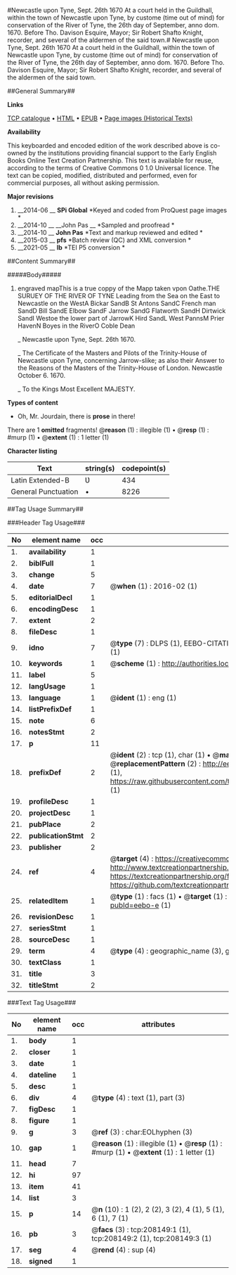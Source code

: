 #Newcastle upon Tyne, Sept. 26th 1670 At a court held in the Guildhall, within the town of Newcastle upon Tyne, by custome (time out of mind) for conservation of the River of Tyne, the 26th day of September, anno dom. 1670.  Before Tho. Davison Esquire, Mayor; Sir Robert Shafto Knight, recorder, and several of the aldermen of the said town.#
Newcastle upon Tyne, Sept. 26th 1670 At a court held in the Guildhall, within the town of Newcastle upon Tyne, by custome (time out of mind) for conservation of the River of Tyne, the 26th day of September, anno dom. 1670.  Before Tho. Davison Esquire, Mayor; Sir Robert Shafto Knight, recorder, and several of the aldermen of the said town.

##General Summary##

**Links**

[TCP catalogue](http://www.ota.ox.ac.uk/tcp/)  • 
[HTML](http://tei.it.ox.ac.uk/tcp/Texts-HTML/free/B43/B43520.html)  • 
[EPUB](http://tei.it.ox.ac.uk/tcp/Texts-EPUB/free/B43/B43520.epub) • 
[Page images (Historical Texts)](https://historicaltexts.jisc.ac.uk/eebo-297426158e)

**Availability**

This keyboarded and encoded edition of the work described above is co-owned by the
    institutions providing financial support to the Early English Books Online Text Creation
    Partnership. This text is available for reuse, according to the terms of  Creative Commons 0 1.0 Universal
    licence. The text can be copied, modified, distributed and performed, even for commercial
    purposes, all without asking permission.

**Major revisions**

1. __2014-06 __ __SPi Global__ *Keyed and coded from ProQuest page images *
1. __2014-10 __ __John Pas __ *Sampled and proofread *
1. __2014-10 __ __John Pas__ *Text and markup reviewed and edited *
1. __2015-03 __ __pfs__ *Batch review (QC) and XML conversion *
1. __2021-05 __ __lb__ *TEI P5 conversion *

##Content Summary##

#####Body#####

1. engraved mapThis is a true coppy of the Mapp taken vpon Oathe.THE SURUEY OF THE RIVER OF TYNE Leading from the Sea on the East to Newcastle on the WestA Bickar SandB St Antons SandC French man SandD Bill SandE Elbow SandF Jarrow SandG Flatworth SandH Dirtwick SandI Westoe the lower part of JarrowK Hird SandL West PannsM Prier HavenN Boyes in the RiverO Coble Dean

    _ Newcastle upon Tyne, Sept. 26th 1670.

    _ The Certificate of the Masters and Pilots of the Trinity-House of Newcastle upon Tyne, concerning Jarrow-slike; as also their Answer to the Reasons of the Masters of the Trinity-House of London. Newcastle October 6. 1670.

    _ To the Kings Most Excellent MAJESTY.

**Types of content**

  * Oh, Mr. Jourdain, there is **prose** in there!

There are 1 **omitted** fragments! 
 @__reason__ (1) : illegible (1)  •  @__resp__ (1) : #murp (1)  •  @__extent__ (1) : 1 letter (1)

**Character listing**


|Text|string(s)|codepoint(s)|
|---|---|---|
|Latin Extended-B|Ʋ|434|
|General Punctuation|•|8226|

##Tag Usage Summary##

###Header Tag Usage###

|No|element name|occ|attributes|
|---|---|---|---|
|1.|__availability__|1||
|2.|__biblFull__|1||
|3.|__change__|5||
|4.|__date__|7| @__when__ (1) : 2016-02 (1)|
|5.|__editorialDecl__|1||
|6.|__encodingDesc__|1||
|7.|__extent__|2||
|8.|__fileDesc__|1||
|9.|__idno__|7| @__type__ (7) : DLPS (1), EEBO-CITATION (1), VID (1), EEBO-PROQUEST (1), OCLC (2), STC (1)|
|10.|__keywords__|1| @__scheme__ (1) : http://authorities.loc.gov/ (1)|
|11.|__label__|5||
|12.|__langUsage__|1||
|13.|__language__|1| @__ident__ (1) : eng (1)|
|14.|__listPrefixDef__|1||
|15.|__note__|6||
|16.|__notesStmt__|2||
|17.|__p__|11||
|18.|__prefixDef__|2| @__ident__ (2) : tcp (1), char (1)  •  @__matchPattern__ (2) : ([0-9\-]+):([0-9IVX]+) (1), (.+) (1)  •  @__replacementPattern__ (2) : http://eebo.chadwyck.com/downloadtiff?vid=$1&page=$2 (1), https://raw.githubusercontent.com/textcreationpartnership/Texts/master/tcpchars.xml#$1 (1)|
|19.|__profileDesc__|1||
|20.|__projectDesc__|1||
|21.|__pubPlace__|2||
|22.|__publicationStmt__|2||
|23.|__publisher__|2||
|24.|__ref__|4| @__target__ (4) : https://creativecommons.org/publicdomain/zero/1.0/ (1), http://www.textcreationpartnership.org/docs/. (1), https://textcreationpartnership.org/faq/#faq05 (1), https://github.com/textcreationpartnership (1)|
|25.|__relatedItem__|1| @__type__ (1) : facs (1)  •  @__target__ (1) : https://data.historicaltexts.jisc.ac.uk/view?pubId=eebo-e (1)|
|26.|__revisionDesc__|1||
|27.|__seriesStmt__|1||
|28.|__sourceDesc__|1||
|29.|__term__|4| @__type__ (4) : geographic_name (3), genre_form (1)|
|30.|__textClass__|1||
|31.|__title__|3||
|32.|__titleStmt__|2||


###Text Tag Usage###

|No|element name|occ|attributes|
|---|---|---|---|
|1.|__body__|1||
|2.|__closer__|1||
|3.|__date__|1||
|4.|__dateline__|1||
|5.|__desc__|1||
|6.|__div__|4| @__type__ (4) : text (1), part (3)|
|7.|__figDesc__|1||
|8.|__figure__|1||
|9.|__g__|3| @__ref__ (3) : char:EOLhyphen (3)|
|10.|__gap__|1| @__reason__ (1) : illegible (1)  •  @__resp__ (1) : #murp (1)  •  @__extent__ (1) : 1 letter (1)|
|11.|__head__|7||
|12.|__hi__|97||
|13.|__item__|41||
|14.|__list__|3||
|15.|__p__|14| @__n__ (10) : 1 (2), 2 (2), 3 (2), 4 (1), 5 (1), 6 (1), 7 (1)|
|16.|__pb__|3| @__facs__ (3) : tcp:208149:1 (1), tcp:208149:2 (1), tcp:208149:3 (1)|
|17.|__seg__|4| @__rend__ (4) : sup (4)|
|18.|__signed__|1||

